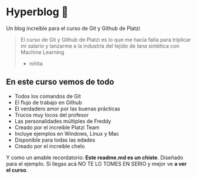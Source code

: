 # Hyperblog 💚
Un blog increíble para el curso de Git y Github de Platzi
> El curso de Git y Github de Platzi es lo que me hacía falta para triplicar mi salario y lanzarme a la industria del tejido de lana sintética con Machine Learning
> - niñita

## En este curso vemos de todo
* Todos los comandos de Git
* El flujo de trabajo en Github
* El verdadero amor por las buenas prácticas
* Trucos muy locos del profesor
* Las personalidades múltiples de Freddy
* Creado por el increíble Platzi Team
* Incluye ejemplos en Windows, Linux y Mac
* Disponible para todas las edades
* Creado por el increible chelo

Y como un amable recordatorio: **Este readme.md es un chiste**.  Diseñado para el ejemplo. Si llegas acá NO TE LO TOMES EN SERIO y mejor ve **a ver el curso**.
